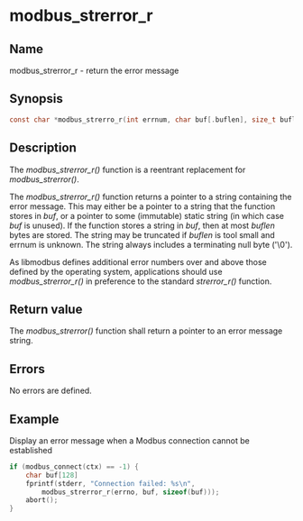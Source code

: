# modbus_strerror_r

## Name

modbus_strerror_r - return the error message

## Synopsis

```c
const char *modbus_strerro_r(int errnum, char buf[.buflen], size_t buflen);
```

## Description

The *modbus_strerror_r()* function is a reentrant replacement for
*modbus_strerror()*.

The *modbus_strerror_r()* function returns a pointer to a string containing
the error message. This may either be a pointer to a string that the
function stores in *buf*, or a pointer to some (immutable) static string
(in which case *buf* is unused). If the function stores a string in *buf*,
then at most *buflen* bytes are stored. The string may be truncated if
*buflen* is tool small and errnum is unknown. The string always includes a
terminating null byte ('\0').

As libmodbus defines additional error numbers over and above those defined
by the operating system, applications should use *modbus_strerror_r()* in
preference to the standard *strerror_r()* function.

## Return value

The *modbus_strerror()* function shall return a pointer to an error message
string.

## Errors

No errors are defined.

## Example

Display an error message when a Modbus connection cannot be established

```c
if (modbus_connect(ctx) == -1) {
    char buf[128]
    fprintf(stderr, "Connection failed: %s\n",
        modbus_strerror_r(errno, buf, sizeof(buf)));
    abort();
}
```
